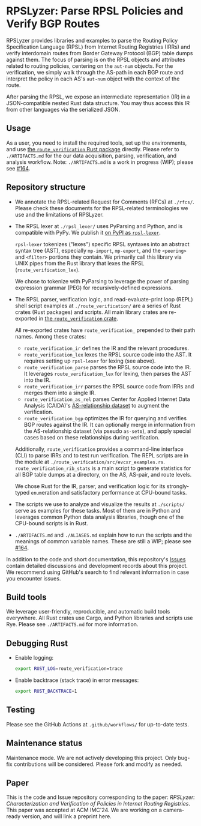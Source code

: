 # RPSLyzer: Parse RPSL Policies and Verify BGP Routes

RPSLyzer provides libraries and examples to
parse the Routing Policy Specification Language (RPSL)
from Internet Routing Registries (IRRs)
and verify interdomain routes from Border Gateway Protocol (BGP)
table dumps against them.
The focus of parsing is on the RPSL objects and attributes related to
routing policies, centering on the `aut-num` objects.
For the verification,
we simply walk through the AS-path in each BGP route and
interpret the policy in each AS's `aut-num` object with the context of
the route.

After parsing the RPSL, we expose an intermediate representation (IR)
in a JSON-compatible nested Rust data structure.
You may thus access this IR from other languages via the serialized JSON.

## Usage

As a user, you need to install the required tools, set up the environments,
and use [the `route_verification` Rust package][docs_route_verification]
directly.
Please refer to `./ARTIFACTS.md` for the our data acquisition, parsing,
verification, and analysis workflow.
Note: `./ARTIFACTS.md` is a work in progress (WIP);
please see [#164][issue164].

## Repository structure

- We annotate the RPSL-related Request for Comments (RFCs) at `./rfcs/`.
    Please check these documents for the RPSL-related terminologies we use and
    the limitations of RPSLyzer.

- The RPSL lexer at `./rpsl_lexer/` uses PyParsing and Python,
    and is compatible with PyPy.
    We publish it
    [on PyPI as `rpsl-lexer`](https://pypi.org/project/rpsl-lexer/).

    `rpsl-lexer` tokenizes ("lexes")
    specific RPSL syntaxes into an abstract syntax tree (AST),
    especially `mp-import`, `mp-export`,
    and the `<peering>` and `<filter>` portions they contain.
    We primarily call this library via UNIX pipes from the Rust library that
    lexes the RPSL (`route_verification_lex`).

    We chose to tokenize with PyParsing to leverage the power of
    parsing expression grammar (PEG) for recursively-defined expressions.

- The RPSL parser, verification logic, and read-evaluate-print loop (REPL)
    shell script examples at `./route_verification/` are a series of
    Rust crates (Rust packages) and scripts.
    All main library crates are re-exported in
    [the `route_verification` crate][docs_route_verification].

    All re-exported crates have `route_verification_` prepended to
    their path names. Among these crates:

    - `route_verification_ir` defines the IR and the relevant procedures.
    - `route_verification_lex` lexes the RPSL source code into the AST.
        It requires setting up `rpsl-lexer` for lexing (see above).
    - `route_verification_parse` parses the RPSL source code into the IR.
        It leverages `route_verification_lex` for lexing,
        then parses the AST into the IR.
    - `route_verification_irr` parses the RPSL source code from IRRs and
        merges them into a single IR.
    - `route_verification_as_rel` parses Center for
        Applied Internet Data Analysis (CAIDA)'s
        [AS-relationship
        dataset](https://data.caida.org/datasets/2013-asrank-data-supplement/)
        to augment the verification.
    - `route_verification_bgp` optimizes the IR for querying and
        verifies BGP routes against the IR.
        It can optionally merge in information from
        the AS-relationship dataset (via pseudo `as-set`s),
        and apply special cases based on
        these relationships during verification.

    Additionally, `route_verification` provides a command-line interface (CLI)
    to parse IRRs and to test run verification.
    The REPL scripts are in
    the module at `./route_verification/src/evcxr_examples.rs`.
    `route_verification_rib_stats` is a main script to generate statistics for
    all BGP table dumps at a directory, on the AS, AS-pair, and route levels.

    We chose Rust for the IR, parser,
    and verification logic for its strongly-typed `enum`eration and
    satisfactory performance at CPU-bound tasks.

- The scripts we use to analyze and
    visualize the results at `./scripts/` serve as examples for these tasks.
    Most of them are in Python and
    leverages common Python data analysis libraries,
    though one of the CPU-bound scripts is in Rust.

- `./ARTIFACTS.md` and `./ALIASES.md` explain how to run the scripts and
    the meanings of common variable names.
    These are still a WIP; please see [#164][issue164].

In addition to the code and short documentation,
this repository's
[Issues](https://github.com/SichangHe/internet_route_verification/issues)
contain detailed discussions and development records about this project.
We recommend using GitHub's search to find relevant information in
case you encounter issues.

## Build tools

We leverage user-friendly, reproducible, and automatic build tools everywhere.
All Rust crates use Cargo,
and Python libraries and scripts use Rye. Please see `./ARTIFACTS.md` for
more information.

## Debugging Rust

- Enable logging:

    ```sh
    export RUST_LOG=route_verification=trace
    ```

- Enable backtrace (stack trace) in error messages:

    ```sh
    export RUST_BACKTRACE=1
    ```

## Testing

Please see the GitHub Actions at `.github/workflows/` for up-to-date tests.

## Maintenance status

Maintenance mode. We are not actively developing this project.
Only bug-fix contributions will be considered.
Please fork and modify as needed.

## Paper

This is the code and Issue repository corresponding to the paper: *RPSLyzer:
Characterization and Verification of Policies in Internet Routing Registries*.
This paper was accepted at ACM IMC'24.
We are working on a camera-ready version, and will link a preprint here.

[docs_route_verification]: https://docs.rs/route_verification/latest/route_verification/
[issue164]: https://github.com/SichangHe/internet_route_verification/pull/164
